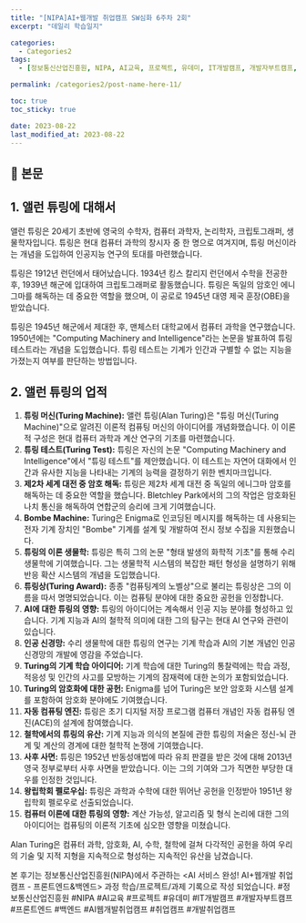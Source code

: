 ```yaml
---
title: "[NIPA]AI+웹개발 취업캠프 SW심화 6주차 2회"
excerpt: "데일리 학습일지"

categories:
  - Categories2
tags:
  - [정보통신산업진흥원, NIPA, AI교육, 프로젝트, 유데미, IT개발캠프, 개발자부트캠프, 프론트엔드, 백엔드, AI웹개발취업캠프, 취업캠프, 개발취업캠프]

permalink: /categories2/post-name-here-11/

toc: true
toc_sticky: true

date: 2023-08-22
last_modified_at: 2023-08-22
---
```


## 🦥 본문
## 1. 앨런 튜링에 대해서

앨런 튜링은 20세기 초반에 영국의 수학자, 컴퓨터 과학자, 논리학자, 크립토그래퍼, 생물학자입니다. 튜링은 현대 컴퓨터 과학의 창시자 중 한 명으로 여겨지며, 튜링 머신이라는 개념을 도입하여 인공지능 연구의 토대를 마련했습니다.

튜링은 1912년 런던에서 태어났습니다. 1934년 킹스 칼리지 런던에서 수학을 전공한 후, 1939년 해군에 입대하여 크립토그래퍼로 활동했습니다. 튜링은 독일의 암호인 에니그마를 해독하는 데 중요한 역할을 했으며, 이 공로로 1945년 대영 제국 훈장(OBE)을 받았습니다.

튜링은 1945년 해군에서 제대한 후, 맨체스터 대학교에서 컴퓨터 과학을 연구했습니다. 1950년에는 "Computing Machinery and Intelligence"라는 논문을 발표하여 튜링 테스트라는 개념을 도입했습니다. 튜링 테스트는 기계가 인간과 구별할 수 없는 지능을 가졌는지 여부를 판단하는 방법입니다.

## 2. 앨런 튜링의 업적

1. **튜링 머신(Turing Machine):** 앨런 튜링(Alan Turing)은 "튜링 머신(Turing Machine)"으로 알려진 이론적 컴퓨팅 머신의 아이디어를 개념화했습니다. 이 이론적 구성은 현대 컴퓨터 과학과 계산 연구의 기초를 마련했습니다.
2. **튜링 테스트(Turing Test):** 튜링은 자신의 논문 "Computing Machinery and Intelligence"에서 "튜링 테스트"를 제안했습니다. 이 테스트는 자연어 대화에서 인간과 유사한 지능을 나타내는 기계의 능력을 결정하기 위한 벤치마크입니다.
3. **제2차 세계 대전 중 암호 해독:** 튜링은 제2차 세계 대전 중 독일의 에니그마 암호를 해독하는 데 중요한 역할을 했습니다. Bletchley Park에서의 그의 작업은 암호화된 나치 통신을 해독하여 연합군의 승리에 크게 기여했습니다.
4. **Bombe Machine:** Turing은 Enigma로 인코딩된 메시지를 해독하는 데 사용되는 전자 기계 장치인 "Bombe" 기계를 설계 및 개발하여 전시 정보 수집을 지원했습니다.
5. **튜링의 이론 생물학:** 튜링은 특히 그의 논문 "형태 발생의 화학적 기초"를 통해 수리 생물학에 기여했습니다. 그는 생물학적 시스템의 복잡한 패턴 형성을 설명하기 위해 반응 확산 시스템의 개념을 도입했습니다.
6. **튜링상(Turing Award):** 종종 "컴퓨팅계의 노벨상"으로 불리는 튜링상은 그의 이름을 따서 명명되었습니다. 이는 컴퓨팅 분야에 대한 중요한 공헌을 인정합니다.
7. **AI에 대한 튜링의 영향:** 튜링의 아이디어는 계속해서 인공 지능 분야를 형성하고 있습니다. 기계 지능과 AI의 철학적 의미에 대한 그의 탐구는 현대 AI 연구와 관련이 있습니다.
8. **인공 신경망:** 수리 생물학에 대한 튜링의 연구는 기계 학습과 AI의 기본 개념인 인공 신경망의 개발에 영감을 주었습니다.
9. **Turing의 기계 학습 아이디어:** 기계 학습에 대한 Turing의 통찰력에는 학습 과정, 적응성 및 인간의 사고를 모방하는 기계의 잠재력에 대한 논의가 포함되었습니다.
10. **Turing의 암호화에 대한 공헌:** Enigma를 넘어 Turing은 보안 암호화 시스템 설계를 포함하여 암호화 분야에도 기여했습니다.
11. **자동 컴퓨팅 엔진:** 튜링은 초기 디지털 저장 프로그램 컴퓨터 개념인 자동 컴퓨팅 엔진(ACE)의 설계에 참여했습니다.
12. **철학에서의 튜링의 유산:** 기계 지능과 의식의 본질에 관한 튜링의 저술은 정신-뇌 관계 및 계산의 경계에 대한 철학적 논쟁에 기여했습니다.
13. **사후 사면:** 튜링은 1952년 반동성애법에 따라 유죄 판결을 받은 것에 대해 2013년 영국 정부로부터 사후 사면을 받았습니다. 이는 그의 기여와 그가 직면한 부당한 대우를 인정한 것입니다.
14. **왕립학회 펠로우십:** 튜링은 과학과 수학에 대한 뛰어난 공헌을 인정받아 1951년 왕립학회 펠로우로 선출되었습니다.
15. **컴퓨터 이론에 대한 튜링의 영향:** 계산 가능성, 알고리즘 및 형식 논리에 대한 그의 아이디어는 컴퓨팅의 이론적 기초에 심오한 영향을 미쳤습니다.

Alan Turing은 컴퓨터 과학, 암호화, AI, 수학, 철학에 걸쳐 다각적인 공헌을 하여 우리의 기술 및 지적 지형을 지속적으로 형성하는 지속적인 유산을 남겼습니다.

  본 후기는 정보통신산업진흥원(NIPA)에서 주관하는 <AI 서비스 완성! AI+웹개발 취업캠프 - 프론트엔드&백엔드> 과정 학습/프로젝트/과제 기록으로 작성 되었습니다. #정보통신산업진흥원 #NIPA #AI교육 #프로젝트 #유데미 #IT개발캠프 #개발자부트캠프 #프론트엔드 #백엔드 #AI웹개발취업캠프 #취업캠프 #개발취업캠프   
